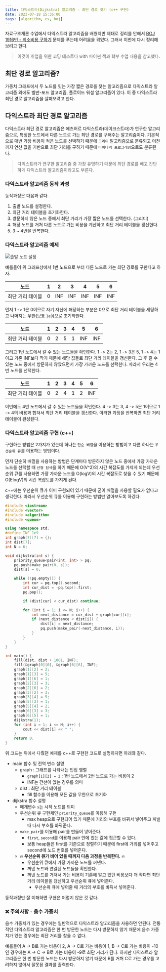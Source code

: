 ```yaml
---
title: 다익스트라(Dijkstra) 알고리즘 - 최단 경로 찾기 (c++ 구현)
date: 2023-07-18 15:36:00
tags: [algorithm, cs, boj]
---
```


자료구조개론 수업에서 다익스트라 알고리즘을 배웠지만 제대로 정리를 안해서 [BOJ 1916번 - 최소비용 구하기](https://www.acmicpc.net/problem/1916) 문제를 푸는데 어려움을 겪었다. 그래서 이번에 다시 정리해보려고 한다.

> 이것이 취업을 위한 코딩 테스트다 with 파이썬 책과 학부 수업 내용을 참고했다.

## 최단 경로 알고리즘?

가중치 그래프에서 두 노드를 잇는 가장 짧은 경로를 찾는 알고리즘으로 다익스트라 알고리즘 외에도 벨만-포드 알고리즘, 플로이드 워셜 알고리즘이 있다. 이 중 다익스트라 최단 경로 알고리즘을 살펴보려고 한다.

## 다익스트라 최단 경로 알고리즘

다익스트라 최단 경로 알고리즘은 에츠허르 다익스트라(데이크스트라)가 연구한 알고리즘으로, 특정한 노드에서 다른 노드로 가는 최단 경로를 구해주는 알고리즘이다. 기본적으로 매번 가장 비용이 적은 노드를 선택하기 때문에 `그리디` 알고리즘으로 분류되고 이전까지 연산 값을 기반으로 최단 거리를 구하기 때문에 `다이나믹 프로그래밍`으로도 분류된다.

> 다익스트라가 연구한 알고리즘 중 가장 유명하기 때문에 최단 경로를 빼고 간단하게 다익스트라 알고리즘이라고도 부른다.

### 다익스트라 알고리즘 동작 과정

동작과정은 다음과 같다.

1. 출발 노드를 설정한다.
2. 최단 거리 테이블을 초기화한다.
3. 방문하지 않은 노드 중에서 최단 거리가 가장 짧은 노드를 선택한다. (그리디)
4. 해당 노드를 거쳐 다른 노드로 가는 비용을 계산하고 최단 거리 테이블을 갱신한다.
5. 3 ~ 4번을 반복한다.

### 다익스트라 알고리즘 예제

![출발 노드 설정](/imgs/cs/1.jpg)

예를들어 위 그래프상에서 1번 노드으로 부터 다른 노드로 가는 최단 경로를 구한다고 하자.

|       노드       |  1  |  2  |  3  |  4  |  5  |  6  |
| :--------------: | :-: | :-: | :-: | :-: | :-: | :-: |
| 최단 거리 테이블 |  0  | INF | INF | INF | INF | INF |

먼저 1 -> 1은 0이므로 자기 자신에 해당하는 부분은 0으로 최단 거리 테이블을 세팅하고 나머지는 무한(보통 `1e9`)으로 초기화한다.

|       노드       |  1  |  2  |  3  |  4  |  5  |  6  |
| :--------------: | :-: | :-: | :-: | :-: | :-: | :-: |
| 최단 거리 테이블 |  0  |  2  |  5  |  1  | INF | INF |

그리고 1번 노드에서 갈 수 있는 노드들을 확인한다. 1 -> 2는 2, 1 -> 3은 5, 1 -> 4는 1이고 기존 INF보다 작기 때문에 해당 값들로 최단 거리 테이블을 갱신한다. 그 후 갈 수 있는 노드 중에서 방문하지 않았으면서 가장 가까운 노드를 선택한다. 따라서 우리는 4번 노드를 선택한다.

|       노드       |  1  |  2  |  3  |  4  |  5  |  6  |
| :--------------: | :-: | :-: | :-: | :-: | :-: | :-: |
| 최단 거리 테이블 |  0  |  2  |  4  |  1  |  2  | INF |

이번에도 4번 노드에서 갈 수 있는 노드들을 확인한다. 4 -> 3는 3, 4 -> 5은 1이므로 1 -> 4의 비용과 합쳐서 최단 거리 테이블을 갱신한다. 이러한 과정을 반복하면 최단 거리 테이블이 완성된다.

### 다익스트라 알고리즘 구현 (c++)

구현하는 방법은 2가지가 있는데 하나는 `단순 배열`을 이용하는 방법이고 다른 하나는 `우선순위 큐`를 이용하는 방법이다.

먼저 단순히 배열을 사용하는 방법은 단계마다 방문하지 않은 노드 중에서 가장 가까운 노드를 선택할 때 `선형 탐색`을 하기 때문에 O(V^2)의 시간 복잡도를 가지게 되는데 우선순위 큐를 사용하면 가장 가까운 노드를 O(logV)의 시간 복잡도로 찾을 수 있기 때문에 O(ElogV)의 시간 복잡도를 가지게 된다.

c++에는 우선순위 큐가 이미 구현되어 있기 때문에 굳이 배열을 사용할 필요가 없다고 생각한다. 따라서 우선순위 큐를 이용해 구현하는 방법만 알아보도록 하겠다.

```cpp
#include <iostream>
#include <vector>
#include <algorithm>
#include <queue>

using namespace std;
#define INF 1e9
int graph[7][7] = {};
int dist[7];
int N = 6;

void dijkstra(int s) {
    priority_queue<pair<int, int> > pq;
    pq.push(make_pair(0, s));
    dist[s] = 0;

    while (!pq.empty()) {
        int cur = pq.top().second;
        int cur_dist = -pq.top().first;
        pq.pop();

        if (dist[cur] < cur_dist) continue;

        for (int i = 1; i <= N; i++) {
            int next_distance = cur_dist + graph[cur][i];
            if (next_distance < dist[i]) {
                dist[i] = next_distance;
                pq.push(make_pair(-next_distance, i));
            }
        }
    }
}

int main() {
    fill(dist, dist + 1001, INF);
    fill(&graph[0][0], &graph[6][6], INF);
    graph[1][2] = 2;
    graph[1][3] = 5;
    graph[1][6] = 1;
    graph[2][3] = 3;
    graph[2][6] = 2;
    graph[3][2] = 3;
    graph[3][4] = 5;
    graph[5][3] = 1;
    graph[5][4] = 2;
    graph[6][3] = 3;
    graph[6][5] = 1;
    dijkstra(1);
    for (int i = 1; i <= N; i++) {
        cout << dist[i] << " ";
    }
    return 0;
}
```

위 코드는 위에서 다뤘던 예제를 c++로 구현한 코드로 설명하자면 아래와 같다.

- main 함수 및 전역 변수 설명
  - graph : 그래프를 나타내는 인접 행렬
    - `graph[1][2] = 2` : 1번 노드에서 2번 노드로 가는 비용이 2
    - INF는 간선이 없는 경우를 의미
  - dist : 최단 거리 테이블
    - fill 함수를 이용해 모든 값을 무한으로 초기화
- dijkstra 함수 설명
  - 매개변수 `s`는 시작 노드를 의미
  - 우선순위 큐 구현체인 `priority_queue`를 이용해 구현
    - max heap으로 구현되어 있기 때문에 거리의 부호를 바꿔서 넣어주고 꺼낼 때 다시 부호를 바꿔준다.
  - `make_pair`를 이용해 pair를 만들어 넣어준다.
    - `first`, `second`를 이용해 pair 안에 있는 값에 접근할 수 있다.
    - 보통 heap들은 first를 기준으로 정렬하기 때문에 first에 거리를 넣어주고 second에 노드 번호를 넣어준다.
  - 🔥 **우선순위 큐가 비어 있을 때까지 다음 과정을 반복한다.** 🔥
    - 우선순위 큐에서 가장 가까운 노드를 꺼낸다.
    - 꺼낸 노드와 연결된 노드들을 확인한다.
    - 꺼낸 노드를 거쳐서 가는 비용이 기존에 알고 있던 비용보다 더 작다면 최단 거리 테이블을 갱신하고 우선순위 큐에 넣어준다.
      - 우선순위 큐에 넣어줄 때 거리의 부호를 바꿔서 넣어준다.

동작과정만 잘 이해하면 구현은 어렵지 않은 것 같다.

### ❌ 주의사항 - 음수 가중치

음수 가중치가 있는 경우에는 일반적으로 다익스트라 알고리즘을 사용하면 안된다. 전통적인 다익스트라 알고리즘은 한 번 방문한 노드는 다시 방문하지 않기 때문에 음수 가중치가 있는 경우에는 최단 거리를 찾을 수 없다.

예를들어 A -> B로 가는 비용이 2, A -> C로 가는 비용이 1, B -> C로 가는 비용이 -10인 경우에는 A -> C -> B로 가는 비용이 -9로 최단 거리가 된다. 하지만 다익스트라 알고리즘은 한 번 방문한 노드는 다시 방문하지 않기 때문에 B를 거쳐 C로 가는 경우를 고려하지 않아서 잘못된 결과를 출력한다.
